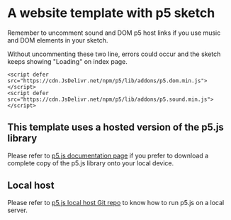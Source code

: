 # A website template with p5 sketch


Remember to uncomment sound and DOM p5 host links if you use music and DOM elements in your sketch.


Without uncommenting these two line, errors could occur and the sketch keeps showing "Loading" on index page.
```
<script defer src="https://cdn.JsDelivr.net/npm/p5/lib/addons/p5.dom.min.js"></script>
<script defer src="https://cdn.JsDelivr.net/npm/p5/lib/addons/p5.sound.min.js"></script>
```


## This template uses a hosted version of the p5.js library
Please refer to [p5.js documentation page](https://pages.github.com/) if you prefer to download a complete copy of the p5.js library onto your local device.


## Local host
Please refer to [p5.js local host Git repo](https://github.com/processing/p5.js/wiki/Local-server) to know how to run p5.js on a local server.
